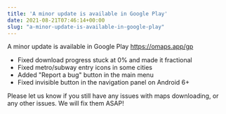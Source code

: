 ```yaml
---
title: 'A minor update is available in Google Play'
date: 2021-08-21T07:46:14+00:00
slug: "a-minor-update-is-available-in-google-play"
---
```


A minor update is available in Google Play <https://omaps.app/gp>  
  
* Fixed download progress stuck at 0% and made it fractional  
* Fixed metro/subway entry icons in some cities  
* Added "Report a bug" button in the main menu  
* Fixed invisible button in the navigation panel on Android 6+  
  
Please let us know if you still have any issues with maps downloading, or any other issues. We will fix them ASAP!